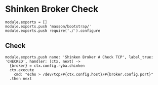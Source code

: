 
# Shinken Broker Check

    module.exports = []
    module.exports.push 'masson/bootstrap/'
    module.exports.push require('./').configure

## Check

    module.exports.push name: 'Shinken Broker # Check TCP', label_true: 'CHECKED', handler: (ctx, next) ->
      {broker} = ctx.config.ryba.shinken
      ctx.execute
        cmd: "echo > /dev/tcp/#{ctx.config.host}/#{broker.config.port}"
      .then next
